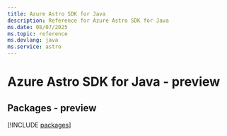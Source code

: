 ```yaml
---
title: Azure Astro SDK for Java
description: Reference for Azure Astro SDK for Java
ms.date: 08/07/2025
ms.topic: reference
ms.devlang: java
ms.service: astro
---
```

# Azure Astro SDK for Java - preview
## Packages - preview
[!INCLUDE [packages](astro-index.md)]